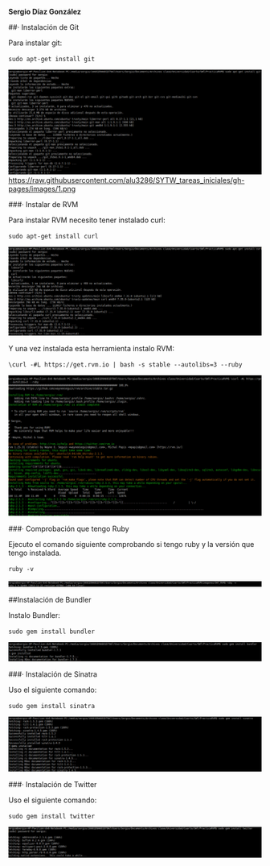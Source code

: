 **Sergio Díaz González**

##· Instalación de Git

Para instalar git: 

`sudo apt-get install git`

![Alt text](imagenes/git.png)
https://raw.githubusercontent.com/alu3286/SYTW_tareas_iniciales/gh-pages/images/1.png

###· Instalar de RVM

Para instalar RVM necesito tener instalado curl:

`sudo apt-get install curl` 

![Alt text](imagenes/curl.png)

Y una vez instalada esta herramienta instalo RVM: 

`\curl -#L https://get.rvm.io | bash -s stable --autolibs=3 --ruby`

![Alt text](imagenes/rvm.png)


###· Comprobación que tengo Ruby

Ejecuto el comando siguiente comprobando si tengo ruby y la versión que tengo instalada.

`ruby -v`

![Alt text](imagenes/ruby.png)
								
##Instalación de Bundler

Instalo Bundler:

`sudo gem install bundler`

![Alt text](imagenes/bundler.png)

###· Instalación de Sinatra

Uso el siguiente comando:

`sudo gem install sinatra`

![Alt text](imagenes/sinatra.png)

###· Instalación de Twitter

Uso el siguiente comando: 

`sudo gem install twitter`

![Alt text](imagenes/twitter.png)

